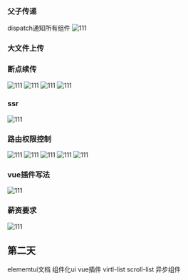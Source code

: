 ### 父子传递
dispatch通知所有组件
![111](../../image/2020vue-01/2020vue-01.png)
### 大文件上传
### 断点续传
![111](../../image/2020vue-01/2020vue-02.png)
![111](../../image/2020vue-01/2020vue-03.png)
![111](../../image/2020vue-01/2020vue-04.png)
![111](../../image/2020vue-01/2020vue-05.png)
### ssr
![111](../../image/2020vue-01/2020vue-06.png)
### 路由权限控制
![111](../../image/2020vue-01/2020vue-07.png)
![111](../../image/2020vue-01/020vue-08.png)
![111](../../image/2020vue-01/2020vue-11.png)
![111](../../image/2020vue-01/2020vue-12.png)
![111](../../image/2020vue-01/2020vue-13.png)

### vue插件写法
![111](../../image/2020vue-01/2020vue-09.png)

### 薪资要求
![111](../../image/2020vue-01/2020vue-10.png)
## 第二天
elememtui文档
组件化ui
vue插件
virtl-list
scroll-list
异步组件
